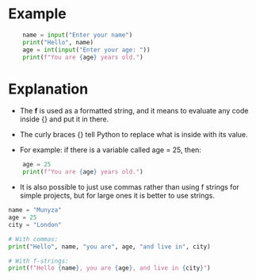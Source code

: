 # Example
```python
    name = input("Enter your name")
    print("Hello", name)
    age = int(input("Enter your age: "))
    print(f"You are {age} years old.")

```
# Explanation
- The **f** is used as a formatted string, and it means to evaluate any code inside {} and put it in there. 

- The curly braces {} tell Python to replace what is inside with its value. 

- For example: if there is a variable called age = 25, then:
```python 
    age = 25
    print(f"You are {age} years old.")

```
- It is also possible to just use commas rather than using f strings for simple projects, but for large ones it is better to use strings. 

```python 
name = "Munyza"
age = 25
city = "London"

# With commas:
print("Hello", name, "you are", age, "and live in", city)

# With f-strings:
print(f"Hello {name}, you are {age}, and live in {city}")
